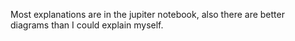 Most explanations are in the jupiter notebook, also there are better diagrams than I could explain myself.

